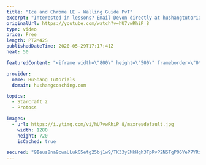 ```yaml
---
title: "Ice and Chrome LE - Walling Guide PvT"
excerpt: "Interested in lessons? Email Devon directly at hushangtutorials@outlook.com ------------------------------------------------------------------------------------------------------- Want to support HuShang Tutorials directly? Patreon is a website where you can contribute a monthly donation that will help"
originalUrl: https://youtube.com/watch?v=hU7vwRhiP_8
type: video
price: Free
length: PT2M42S
publishedDateTime: 2020-05-29T17:17:41Z
heat: 50

featuredContent: "<iframe width=\"800\" height=\"500\" frameborder=\"0\" src=\"https://www.youtube.com/embed/hU7vwRhiP_8\" allow=\"accelerometer; autoplay; encrypted-media; gyroscope; picture-in-picture\" allowfullscreen></iframe>"

provider:
  name: HuShang Tutorials
  domain: hushangcoaching.com

topics:
  - StarCraft 2
  - Protoss

images:
  - url: https://i.ytimg.com/vi/hU7vwRhiP_8/maxresdefault.jpg
    width: 1280
    height: 720
    isCached: true

secured: "9Ieus8na9cwaULukG5etg25bj1w9/TK33yEMkHgh3TpRvP2NSTgPO6YeP7YRisgOOi7ItblRkDxcmXPYOEvGzRzuz16Pnutb/FzFqeC7vYEkiFBqJcigBYqmgd2QSRyyLeOwK9UJNSWk3+7PGdj/LemmnqsCrgZ41J46mVlFtu0VeKZoEhKEL2Hil23iA8GG4FdvQG4jXI7+UO/DnDssXg60KgZrHTz2xJ627cH18njhL9agLfihpGfefDlEO4f9Tfrc9NDK0vJpPzAr2nSe3EKmSgm4SOlcj90y8eI3oY8iA6YRmLBzGZ+uxgcWy4/2HBBsuRcEn/uznQEvof3U+cspipyDVUvamZ3zvU779fHRLEq9LV3sVdFwx1V8ZkPyhqZjZztROwgSYOPL+7PQaVnyzetXmJLAO6QpR2CUQQE=;JR7eC5jetuWrJ7O5cN0/fA=="
---
```



